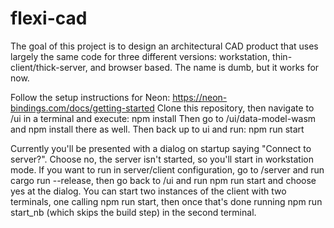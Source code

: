 # flexi-cad
The goal of this project is to design an architectural CAD product that uses largely the same code for three different versions: workstation, thin-client/thick-server, and browser based.  The name is dumb, but it works for now.

Follow the setup instructions for Neon: https://neon-bindings.com/docs/getting-started
Clone this repository, then navigate to /ui in a terminal and execute:
npm install
Then go to /ui/data-model-wasm and npm install there as well.  Then back up to ui and run:
npm run start

Currently you'll be presented with a dialog on startup saying "Connect to server?".  Choose no, the server isn't started, so you'll start in workstation mode.  If you want to run in server/client configuration, go to /server and run cargo run --release, then go back to /ui and run npm run start and choose yes at the dialog.  You can start two instances of the client with two terminals, one calling npm run start, then once that's done running npm run start_nb (which skips the build step) in the second terminal.   
